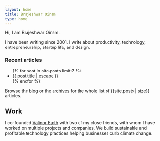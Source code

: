```yaml
---
layout: home
title: Brajeshwar Oinam
type: home
---
```


Hi, I am Brajeshwar Oinam.

I have been writing since 2001. I write about productivity, technology, entrepreneurship, startup life, and design.

### Recent articles

<section id="home-blog" class="home-blog list-reset">
  <ul>
    {% for post in site.posts limit:7 %}
    <li><a href="{{post.url}}">{{ post.title | escape }}</a></li>
    {% endfor %}
  </ul>
</section>

Browse the [blog](/blog/) or the [archives](/archives/) for the whole list of {{site.posts | size}} articles.

## Work

I co-founded <a href="https://valinor.earth">Valinor Earth</a> with two of my close friends, with whom I have worked on multiple projects and companies. We build sustainable and profitable technology practices helping businesses curb climate change.
